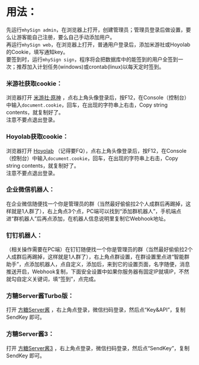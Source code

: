 # 用法：  
先运行`mhySign admin`，在浏览器上打开，创建管理员；管理员登录后做设置，要么让游客能自己注册，要么自己手动添加用户。  
再运行`mhySign web`，在浏览器上打开，普通用户登录后，添加米游社或Hoyolab的Cookie，填写通知key。  
要签到时，运行`mhySign sign`，程序将会把数据库中的能签到的用户全签到一次；推荐加入计划任务(windows)或crontab(linux)以每天定时签到。  
  
### 米游社获取cookie：  
浏览器打开 [米游社·原神](https://www.miyoushe.com/ys/) ，点右上角头像登录后，按F12，在Console（控制台）中输入`document.cookie`，回车，在出现的字符串上右击，Copy string contents，就复制好了。  
注意不要点退出登录。  
### Hoyolab获取cookie：  
浏览器打开 [Hoyolab](https://www.hoyolab.com/home) （记得要FQ），点右上角头像登录后，按F12，在Console（控制台）中输入`document.cookie`，回车，在出现的字符串上右击，Copy string contents，就复制好了。  
注意不要点退出登录。  
  
### 企业微信机器人：  
在企业微信随便找一个你是管理员的群（当然最好偷偷拉2个人成群后再踢掉，这样就是1人群了），右上角点3个点，PC端可以找到“添加群机器人”，手机端点进“群机器人”后再点添加，在机器人信息说明里复制它Webhook地址。  
### 钉钉机器人：  
（相关操作需要在PC端）在钉钉随便找一个你是管理员的群（当然最好偷偷拉2个人成群后再踢掉，这样就是1人群了），右上角点群设置，在群设置里点进“智能群助手”，点添加机器人，点自定义，添加后，来到它的设置页面，名字随便，消息推送开启，Webhook复制，下面安全设置中如果你服务器有固定IP就填IP，不然就勾自定义关键词，填“签到”，点完成。  
### 方糖Server酱Turbo版：  
打开 [方糖Server酱](https://sct.ftqq.com/) ，右上角点登录，微信扫码登录，然后点“Key&API”，复制 SendKey 即可。  
### 方糖Server酱3：  
打开 [方糖Server酱3](https://sc3.ft07.com/) ，右上角点登录，微信扫码登录，然后点“SendKey”，复制 SendKey 即可。  
